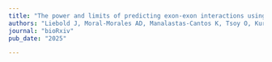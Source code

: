 ```yaml
---
title: "The power and limits of predicting exon-exon interactions using protein 3D structures"
authors: "Liebold J, Moral-Morales AD, Manalastas-Cantos K, Tsoy O, Kurtz S, Baumbach J, and **Newaz K**"
journal: "bioRxiv"
pub_date: "2025"

---
```

